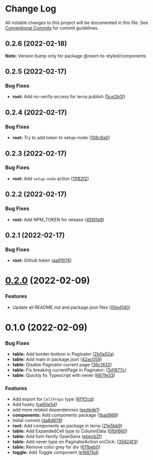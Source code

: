# Change Log

All notable changes to this project will be documented in this file.
See [Conventional Commits](https://conventionalcommits.org) for commit guidelines.

## 0.2.6 (2022-02-18)

**Note:** Version bump only for package @react-to-styled/components





## 0.2.5 (2022-02-17)


### Bug Fixes

* **root:** Add no-verify-access for lerna publish ([5ce2b0f](https://github.com/react-to/react-to-styled/commit/5ce2b0f74758bf4b944133a7a92633a0a90d9b4f))





## 0.2.4 (2022-02-17)


### Bug Fixes

* **root:** Try to add token to setup-node ([108c6a0](https://github.com/react-to/react-to-styled/commit/108c6a0c46c02a33f653726599a029d5b07c195d))





## 0.2.3 (2022-02-17)


### Bug Fixes

* **root:** Add `setup-node` action ([11f82f2](https://github.com/react-to/react-to-styled/commit/11f82f230571154ab8f46bb528b64bc2dd137d0b))





## 0.2.2 (2022-02-17)


### Bug Fixes

* **root:** Add NPM_TOKEN for release ([45f41e8](https://github.com/react-to/react-to-styled/commit/45f41e80334f9b3435ad4c2076c498603d9dbb6b))





## 0.2.1 (2022-02-17)


### Bug Fixes

* **root:** Github token ([aa91976](https://github.com/react-to/react-to-styled/commit/aa91976d85b75db0ed9cdc8e868b60898ea3e4cf))





# [0.2.0](https://github.com/react-to/react-to-styled/compare/@react-to-styled/components@0.1.0...@react-to-styled/components@0.2.0) (2022-02-09)


### Features

* Update all README.md and package.json files ([00ed140](https://github.com/react-to/react-to-styled/commit/00ed140369992b2c3a502eec4db1bef58b1a03c9))





# 0.1.0 (2022-02-09)


### Bug Fixes

* **table:** Add border-bottom in Paginator ([2b0a52a](https://github.com/react-to/react-to-styled/commit/2b0a52a1c0926b1a5b2661a79a1b2bc77b5ba0ec))
* **table:** Add main in package.json ([42ac059](https://github.com/react-to/react-to-styled/commit/42ac059151d381a2a907be1e38c5c63d0886f3f3))
* **table:** Disable Paginator current page ([36c1832](https://github.com/react-to/react-to-styled/commit/36c1832b312db36dac3218fd1cb50360c00383fd))
* **table:** Fix breaking currentPage in Paginator: ([3d1877c](https://github.com/react-to/react-to-styled/commit/3d1877cf7828525e26620bdc4114c1fabffd01aa))
* **table:** Quickly fix Typescript with never ([667fe33](https://github.com/react-to/react-to-styled/commit/667fe3377091ffe38abcc58203a4ae1240f4db5b))


### Features

* Add export for `CellProps` type ([6f1f2cd](https://github.com/react-to/react-to-styled/commit/6f1f2cd401d96035c5ef9c3876714a05ea6f6b58))
* Add husky ([ce60e54](https://github.com/react-to/react-to-styled/commit/ce60e54d7cb1daa4c0e50774668c2f31cdbbbcf0))
* add more related dependencies ([eedede1](https://github.com/react-to/react-to-styled/commit/eedede12cd6a51eae3cfdd78449e5ca7b65c3247))
* **components:** Add components package ([1bad989](https://github.com/react-to/react-to-styled/commit/1bad9897aad45fb3467de87e995485c6de36bdd4))
* Initial commit ([da8d878](https://github.com/react-to/react-to-styled/commit/da8d878cf44f1969ce864981b9ae710e694dabe9))
* **root:** Add components as package in lerna ([21e5bb9](https://github.com/react-to/react-to-styled/commit/21e5bb97f40ad4775114e71bfc2eeeab38c25959))
* **table:** Add ExpandedCell type to ColumnData ([0fbf660](https://github.com/react-to/react-to-styled/commit/0fbf66074b94541502d6cbbdee814a1e54e401db))
* **table:** Add font-family OpenSans ([ebecb2f](https://github.com/react-to/react-to-styled/commit/ebecb2f7a0ede10c32424f5a0375b8b8df771666))
* **table:** Add never type on PaginatorAction onClick: ([35624f3](https://github.com/react-to/react-to-styled/commit/35624f30054ef376b5b04b35008132209cb3f81b))
* **table:** Remove color grey for div ([611beb0](https://github.com/react-to/react-to-styled/commit/611beb0a286851da47e26cd2649885a10c812432))
* **toggle:** Add Toggle component ([e1887bd](https://github.com/react-to/react-to-styled/commit/e1887bde8b93e0064af3bef326ec1f73dd1a40a0))
